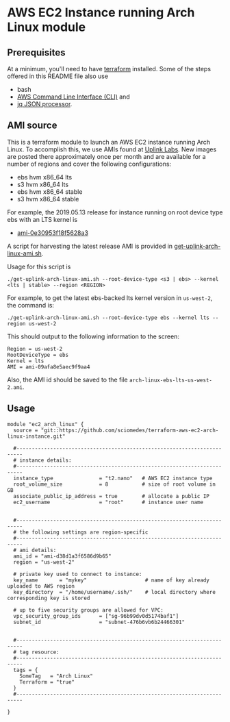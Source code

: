 # AWS EC2 Instance running Arch Linux module

## Prerequisites
At a minimum, you'll need to have [terraform](https://www.terraform.io) installed.
Some of the steps offered in this README file also use 
+ bash
+ [AWS Command Line Interface (CLI)](https://aws.amazon.com/cli/) and 
+ [jq JSON processor](https://stedolan.github.io/jq/).


## AMI source

This is a terraform module to launch an AWS EC2 instance running Arch Linux.
To accomplish this, we use AMIs found at [Uplink Labs].
New images are posted there approximately once per month and are available for a number of regions
and cover the following configurations:

+ ebs hvm x86_64 lts
+ s3 hvm x86_64 lts
+ ebs hvm x86_64 stable
+ s3 hvm x86_64 stable

For example, the 2019.05.13 release for instance running on root device type ebs with an LTS kernel is
+ [	ami-0e30953f18f5628a3](
https://console.aws.amazon.com/ec2/v2/home?region=us-east-1#LaunchInstanceWizard:ami=ami-0e30953f18f5628a3)

A script for harvesting the latest release AMI is provided in 
[get-uplink-arch-linux-ami.sh](get-uplink-arch-linux-ami.sh).

Usage for this script is
```
./get-uplink-arch-linux-ami.sh --root-device-type <s3 | ebs> --kernel <lts | stable> --region <REGION>
```
For example, to get the latest ebs-backed lts kernel version in `us-west-2`, the command is:
```
./get-uplink-arch-linux-ami.sh --root-device-type ebs --kernel lts --region us-west-2
```
This should output to the following information to the screen:
```
Region = us-west-2
RootDeviceType = ebs
Kernel = lts
AMI = ami-09afa8e5aec9f9aa4
```
Also, the AMI id should be saved to the file `arch-linux-ebs-lts-us-west-2.ami`.


## Usage

```
module "ec2_arch_linux" {
  source = "git::https://github.com/sciomedes/terraform-aws-ec2-arch-linux-instance.git"

  #------------------------------------------------------------------------
  # instance details:
  #------------------------------------------------------------------------
  instance_type               = "t2.nano"   # AWS EC2 instance type
  root_volume_size            = 8           # size of root volume in GB
  associate_public_ip_address = true        # allocate a public IP
  ec2_username                = "root"      # instance user name


  #------------------------------------------------------------------------
  # the following settings are region-specific
  #------------------------------------------------------------------------
  # ami details:
  ami_id = "ami-d38d1a3f6586d9b65"
  region = "us-west-2"

  # private key used to connect to instance:
  key_name       = "mykey"                   # name of key already uploaded to AWS region
  key_directory  = "/home/username/.ssh/"    # local directory where corresponding key is stored

  # up to five security groups are allowed for VPC:
  vpc_security_group_ids      = ["sg-96b99dv0d5174baf1"]
  subnet_id                   = "subnet-476b6vb6b24466301"


  #------------------------------------------------------------------------
  # tag resource:
  #------------------------------------------------------------------------
  tags = {
    SomeTag   = "Arch Linux"
    Terraform = "true"
  }
  #------------------------------------------------------------------------

}
```

[Uplink Labs]: https://www.uplinklabs.net/projects/arch-linux-on-ec2/
[1]: https://wiki.archlinux.org/index.php/Arch_Linux_AMIs_for_Amazon_Web_Services
